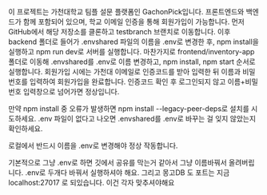 이 프로젝트는 가천대학교 팀플 설문 플랫폼인 GachonPick입니다. 프론트엔드와 백엔드가 함께 포함되어 있으며, 학교 이메일 인증을 통해 회원가입이 가능합니다. 먼저 GitHub에서 해당 저장소를 클론하고 testbranch 브랜치로 이동합니다. 이후 backend 폴더로 들어가 .envshared 파일의 이름을 .env로 변경한 후, npm install을 실행하고 npm run dev로 서버를 실행합니다. 마찬가지로 frontend/inventory-app 폴더로 이동해 .envshared를 .env로 이름 변경하고, npm install, npm start 순서로 실행합니다. 회원가입 시에는 가천대 이메일로 인증코드를 받아 입력한 뒤 이름과 비밀번호를 입력하여 회원가입을 완료합니다. 인증코드 확인 후 로그인되지 않고 이름+비밀번호 입력창으로 넘어가면 정상입니다.




만약 npm install 중 오류가 발생하면 npm install --legacy-peer-deps로 설치를 시도하세요. .env 파일이 없다고 나오면 .envshared를 .env로 바꾸는 걸 잊지 않았는지 확인하세요.

로컬에서 반드시 이름을 .env로 변경해야 정상 작동합니다.

기본적으로 그냥 .env로 하면 깃에서 공유를 막는거 같아서 그냥 이름바꿔서 올려버립니다. .env로 두개다 바꿔서 실행하셔야 해요.
그리고 몽고DB 도 포트는 지금 localhost:27017 로 되있습니다. 이건 각자 맞추셔야해요
